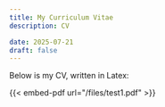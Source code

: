 ```yaml
---
title: My Curriculum Vitae
description: CV

date: 2025-07-21
draft: false
---
```


Below is my CV, written in Latex:

{{< embed-pdf url="/files/test1.pdf" >}}